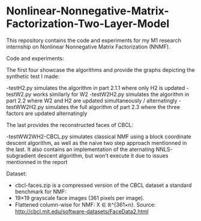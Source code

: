 # Nonlinear-Nonnegative-Matrix-Factorization-Two-Layer-Model
This repository contains the code and experiments for my M1 research internship on Nonlinear Nonnegative Matrix Factorization (NNMF). 

Code and experiments:

The first four showcase the algorithms and provide the graphs depicting the synthetic test I made:

-testH2.py simulates the algorithm in part 2.1.1 where only H2 is updated
-testW2.py works similarly for W2
-testW2H2.py simulates the algorithm in part 2.2 where W2 and H2 are updated simultaneously / alternatingly
-testWW2H2.py simulates the full algorithm of part 2.3 where the three factors are updated alternatingly

The last provides the reconstructed faces of CBCL:

-testWW2WH2-CBCL.py simulates classical NMF using a block coordinate descent algorithm, as well as the naive two step approach mentionned in the last.
It also contains an implementation of the aternating NNLS-subgradient descent algorithm, but won't execute it due to issues mentionned in the report


Dataset:
- cbcl-faces.zip is a compressed version of the CBCL dataset a standard benchmark for NMF:
- 19×19 grayscale face images (361 pixels per image).
- Flattened column-wise for NMF: X ∈ ℝ^{361×n}.
Source: http://cbcl.mit.edu/software-datasets/FaceData2.html
